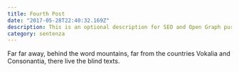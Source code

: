 ```yaml
---
title: Fourth Post
date: "2017-05-28T22:40:32.169Z"
description: This is an optional description for SEO and Open Graph purposes, rather than the default generated excerpt.
category: sentenza
---
```


Far far away, behind the word mountains, far from the countries Vokalia and
Consonantia, there live the blind texts.